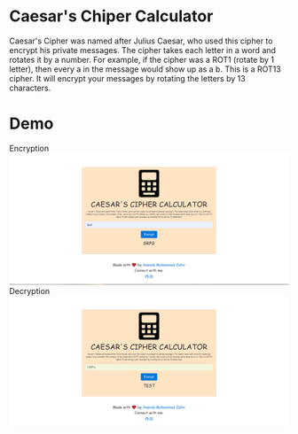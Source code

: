 # Caesar's Chiper Calculator
Caesar's Cipher was named after Julius Caesar, who used this cipher  to encrypt his private messages. The cipher takes each letter in a word and rotates it by a number. For example, if the cipher was a ROT1 (rotate by 1 letter), then every a in the message would show up as a b. This is a ROT13 cipher. It will encrypt your messages by rotating the letters by 13 characters.
# Demo
Encryption
![Encryption](https://github.com/anandazahir/Tugas-Remed-UTS-KRIPTOGRAFI-Ananda-Muhammad-Zahir/blob/main/enkripsi.png)
Decryption
![Decryption](https://github.com/anandazahir/Tugas-Remed-UTS-KRIPTOGRAFI-Ananda-Muhammad-Zahir/blob/main/deskripsi.png)
